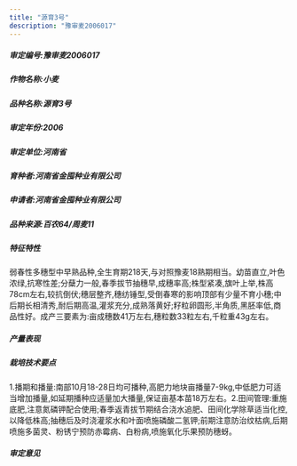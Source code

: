 ```yaml
---
title: "源育3号"
description: "豫审麦2006017"
---
```

##### 审定编号:豫审麦2006017

##### 作物名称:小麦

##### 品种名称:源育3号

##### 审定年份:2006

##### 审定单位:河南省

##### 育种者:河南省金囤种业有限公司

##### 申请者:河南省金囤种业有限公司

##### 品种来源:百农64/周麦11

##### 特征特性
弱春性多穗型中早熟品种,全生育期218天,与对照豫麦18熟期相当。幼苗直立,叶色浓绿,抗寒性差;分蘖力一般,春季拔节抽穗早,成穗率高;株型紧凑,旗叶上举,株高78cm左右,较抗倒伏;穗层整齐,穗纺锤型,受倒春寒的影响顶部有少量不育小穗;中后期长相清秀,耐后期高温,灌浆充分,成熟落黄好;籽粒卵圆形,半角质,黑胚率低,商品性好。成产三要素为:亩成穗数41万左右,穗粒数33粒左右,千粒重43g左右。

##### 产量表现


##### 栽培技术要点
1.播期和播量:南部10月18-28日均可播种,高肥力地块亩播量7-9kg,中低肥力可适当增加播量,如延期播种应适量加大播量,保证亩基本苗18万左右。2.田间管理:重施底肥,注意氮磷钾配合使用;春季返青拔节期结合浇水追肥、田间化学除草适当化控,以降低株高;抽穗后及时浇灌浆水和叶面喷施磷酸二氢钾;前期注意防治纹枯病,后期喷施多菌灵、粉锈宁预防赤霉病、白粉病,喷施氧化乐果预防穗蚜。

##### 审定意见

